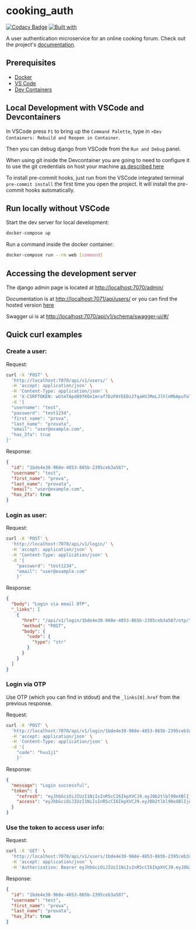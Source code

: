 # cooking_auth

<!-- [![Build Status](https://travis-ci.org/Filo01/cooking_auth.svg?branch=master)](https://travis-ci.org/Filo01/cooking_auth) -->
[![Codacy Badge](https://app.codacy.com/project/badge/Grade/6b9e815fe0e94069bbe6d36879d91772)](https://app.codacy.com/gh/Filo01/cooking_auth/dashboard?utm_source=gh&utm_medium=referral&utm_content=&utm_campaign=Badge_grade)
[![Built with](https://img.shields.io/badge/Built_with-Cookiecutter_Django_Rest-F7B633.svg)](https://github.com/agconti/cookiecutter-django-rest)

A user authentication microservice for an online cooking forum. Check out the project's [documentation](http://Filo01.github.io/cooking_auth/).

## Prerequisites

- [Docker](https://docs.docker.com/docker-for-mac/install/)
- [VS Code](https://code.visualstudio.com/)
- [Dev Containers](https://marketplace.visualstudio.com/items?itemName=ms-vscode-remote.remote-containers)

## Local Development with VSCode and Devcontainers

In VSCode press `F1` to bring up the `Command Palette`, type in `>Dev Containers: Rebuild and Reopen in Container`.

Then you can debug django from VSCode from the `Run and Debug` panel.

When using git inside the Devcontainer you are going to need to configure it to use the git credentials on host your machine [as described here](https://code.visualstudio.com/remote/advancedcontainers/sharing-git-credentials)

To install pre-commit hooks, just run from the VSCode integrated terminal `pre-commit install` the first time you open the project. It will install the pre-commit hooks automatically.

## Run locally without VSCode

Start the dev server for local development:
```bash
docker-compose up
```

Run a command inside the docker container:

```bash
docker-compose run --rm web [command]
```

## Accessing the development server

The django admin page is located at [http://localhost:7070/admin/](http://localhost:7070/admin/)

Documentation is at [http://localhost:7071/api/users/](http://localhost:7071/api/users/) or you can find the hosted version [here](https://filo01.github.io/cooking_auth/)

Swagger ui is at [http://localhost:7070/api/v1/schema/swagger-ui/#/](http://localhost:7070/api/v1/schema/swagger-ui/#/)

## Quick curl examples

### Create a user:
Request:
```bash
curl -X 'POST' \
  'http://localhost:7070/api/v1/users/' \
  -H 'accept: application/json' \
  -H 'Content-Type: application/json' \
  -H 'X-CSRFTOKEN: wGtmTApd89fKOx1mraf7DzPAYEEDz2fqaHVJMeLJlhlnMbApuTo7y1jNsGXWy2yX' \
  -d '{
  "username": "test",
  "password": "test1234",
  "first_name": "prova",
  "last_name": "provata",
  "email": "user@example.com",
  "has_2fa": true
}'
```
Response:
```json
{
  "id": "1bde4e38-968e-4853-865b-2395ceb3a587",
  "username": "test",
  "first_name": "prova",
  "last_name": "provata",
  "email": "user@example.com",
  "has_2fa": true
}
```

### Login as user:
Request:
```bash
curl -X 'POST' \
  'http://localhost:7070/api/v1/login/' \
  -H 'accept: application/json' \
  -H 'Content-Type: application/json' \
  -d '{
    "password": "test1234",
    "email": "user@example.com"
    }'
```
Response:
```json
{
  "body": "Login via email OTP",
  "_links": [
    {
      "href": "/api/v1/login/1bde4e38-968e-4853-865b-2395ceb3a587/otp/",
      "method": "POST",
      "body": {
        "code": {
          "type": "str"
        }
      }
    }
  ]
}
```

### Login via OTP

Use OTP (which you can find in stdout) and the `_links[0].href` from the previous response.

Request:
```bash
curl -X 'POST' \
  'http://localhost:7070/api/v1/login/1bde4e38-968e-4853-865b-2395ceb3a587/otp' \
  -H 'accept: application/json' \
  -H 'Content-Type: application/json' \
  -d '{
    "code": "hvu1j1"
    }'
```
Response:
```json
{
  "message": "Login successful",
  "token": {
    "refresh": "eyJhbGciOiJIUzI1NiIsInR5cCI6IkpXVCJ9.eyJ0b2tlbl90eXBlIjoicmVmcmVzaCIsImV4cCI6MTcyNjgyOTY3MiwiaWF0IjoxNzI2NzQzMjcyLCJqdGkiOiIyYzgyMmE4MzFkNmI0OWU0Yjg5NzkxYTJjOTFkNDdiMiIsInVzZXJfaWQiOiIxYmRlNGUzOC05NjhlLTQ4NTMtODY1Yi0yMzk1Y2ViM2E1ODcifQ.SSb2EFGOWIJfRUqE_rkTvw76rdP2XWJCrRGCixA80YA",
    "access": "eyJhbGciOiJIUzI1NiIsInR5cCI6IkpXVCJ9.eyJ0b2tlbl90eXBlIjoiYWNjZXNzIiwiZXhwIjoxNzI2NzQzNTcyLCJpYXQiOjE3MjY3NDMyNzIsImp0aSI6ImRiMTNlNWMyYWJkMzQ1NGM4ZmQ5NWIzMDMyMWM1YzU1IiwidXNlcl9pZCI6IjFiZGU0ZTM4LTk2OGUtNDg1My04NjViLTIzOTVjZWIzYTU4NyJ9.x6zoYVqHwFHLYUqeY_wSVtODQhXpChsKioEjznv7VlQ"
  }
}
```

### Use the token to access user info:

Request:
```bash
curl -X 'GET' \
  'http://localhost:7070/api/v1/users/1bde4e38-968e-4853-865b-2395ceb3a587/' \
  -H 'accept: application/json' \
  -H 'Authorization: Bearer eyJhbGciOiJIUzI1NiIsInR5cCI6IkpXVCJ9.eyJ0b2tlbl90eXBlIjoiYWNjZXNzIiwiZXhwIjoxNzI2NzQzNTcyLCJpYXQiOjE3MjY3NDMyNzIsImp0aSI6ImRiMTNlNWMyYWJkMzQ1NGM4ZmQ5NWIzMDMyMWM1YzU1IiwidXNlcl9pZCI6IjFiZGU0ZTM4LTk2OGUtNDg1My04NjViLTIzOTVjZWIzYTU4NyJ9.x6zoYVqHwFHLYUqeY_wSVtODQhXpChsKioEjznv7VlQ'
```
Response:
```json
{
  "id": "1bde4e38-968e-4853-865b-2395ceb3a587",
  "username": "test",
  "first_name": "prova",
  "last_name": "provata",
  "has_2fa": true
}
```
